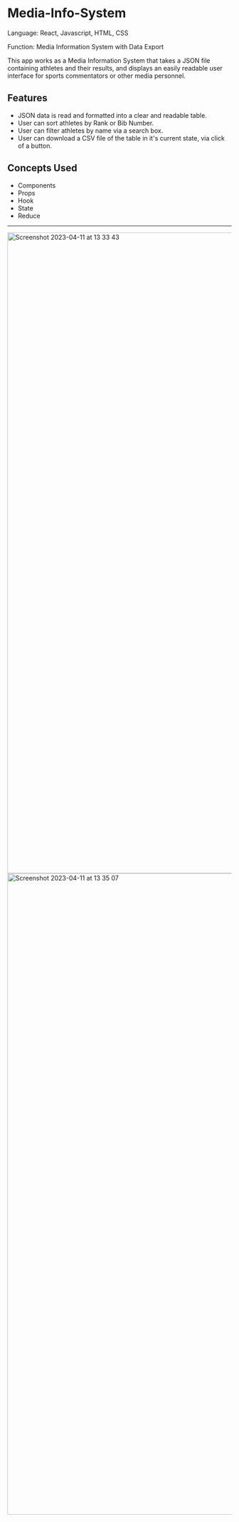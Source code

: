 # Media-Info-System

Language: React, Javascript, HTML, CSS

Function: Media Information System with Data Export 

This app works as a Media Information System that takes a JSON file containing athletes and their results, and displays an easily readable user interface for sports commentators or other media personnel. 

## Features
* JSON data is read and formatted into a clear and readable table. 
* User can sort athletes by Rank or Bib Number.
* User can filter athletes by name via a search box. 
* User can download a CSV file of the table in it's current state, via click of a button. 

## Concepts Used
* Components
* Props
* Hook
* State
* Reduce
---

<img width="1437" alt="Screenshot 2023-04-11 at 13 33 43" src="https://user-images.githubusercontent.com/88426767/231163545-fee13660-97ec-4ed5-800d-e21d701c4630.png">

<img width="1438" alt="Screenshot 2023-04-11 at 13 35 07" src="https://user-images.githubusercontent.com/88426767/231163896-c3fe87c8-4304-43ca-a2c3-2e3e2401f23f.png">
